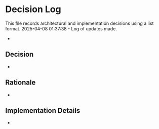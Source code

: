 # Decision Log

This file records architectural and implementation decisions using a list format.
2025-04-08 01:37:38 - Log of updates made.

*

## Decision

*

## Rationale 

*

## Implementation Details

*